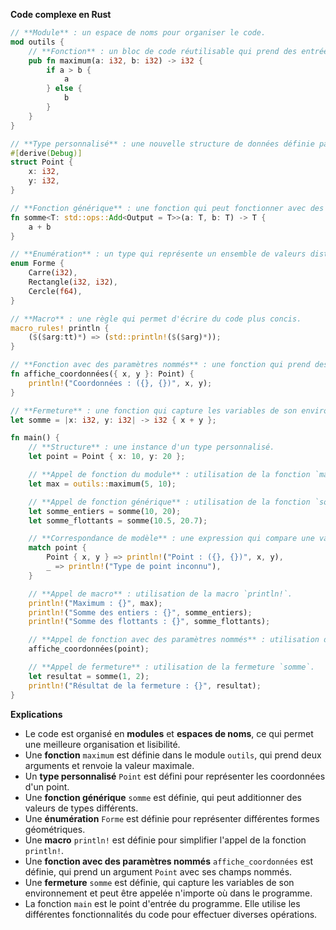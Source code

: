 **Code complexe en Rust**

```rust
// **Module** : un espace de noms pour organiser le code.
mod outils {
    // **Fonction** : un bloc de code réutilisable qui prend des entrées et renvoie une valeur.
    pub fn maximum(a: i32, b: i32) -> i32 {
        if a > b {
            a
        } else {
            b
        }
    }
}

// **Type personnalisé** : une nouvelle structure de données définie par l'utilisateur.
#[derive(Debug)]
struct Point {
    x: i32,
    y: i32,
}

// **Fonction générique** : une fonction qui peut fonctionner avec des types différents.
fn somme<T: std::ops::Add<Output = T>>(a: T, b: T) -> T {
    a + b
}

// **Enumération** : un type qui représente un ensemble de valeurs distinctes.
enum Forme {
    Carre(i32),
    Rectangle(i32, i32),
    Cercle(f64),
}

// **Macro** : une règle qui permet d'écrire du code plus concis.
macro_rules! println {
    ($($arg:tt)*) => (std::println!($($arg)*));
}

// **Fonction avec des paramètres nommés** : une fonction qui prend des arguments avec des noms spécifiques.
fn affiche_coordonnées({ x, y }: Point) {
    println!("Coordonnées : ({}, {})", x, y);
}

// **Fermeture** : une fonction qui capture les variables de son environnement.
let somme = |x: i32, y: i32| -> i32 { x + y };

fn main() {
    // **Structure** : une instance d'un type personnalisé.
    let point = Point { x: 10, y: 20 };

    // **Appel de fonction du module** : utilisation de la fonction `maximum` du module `outils`.
    let max = outils::maximum(5, 10);

    // **Appel de fonction générique** : utilisation de la fonction `somme` avec différents types.
    let somme_entiers = somme(10, 20);
    let somme_flottants = somme(10.5, 20.7);

    // **Correspondance de modèle** : une expression qui compare une valeur à un motif.
    match point {
        Point { x, y } => println!("Point : ({}, {})", x, y),
        _ => println!("Type de point inconnu"),
    }

    // **Appel de macro** : utilisation de la macro `println!`.
    println!("Maximum : {}", max);
    println!("Somme des entiers : {}", somme_entiers);
    println!("Somme des flottants : {}", somme_flottants);

    // **Appel de fonction avec des paramètres nommés** : utilisation de la fonction `affiche_coordonnées`.
    affiche_coordonnées(point);

    // **Appel de fermeture** : utilisation de la fermeture `somme`.
    let resultat = somme(1, 2);
    println!("Résultat de la fermeture : {}", resultat);
}
```

**Explications**

* Le code est organisé en **modules** et **espaces de noms**, ce qui permet une meilleure organisation et lisibilité.
* Une **fonction** `maximum` est définie dans le module `outils`, qui prend deux arguments et renvoie la valeur maximale.
* Un **type personnalisé** `Point` est défini pour représenter les coordonnées d'un point.
* Une **fonction générique** `somme` est définie, qui peut additionner des valeurs de types différents.
* Une **énumération** `Forme` est définie pour représenter différentes formes géométriques.
* Une **macro** `println!` est définie pour simplifier l'appel de la fonction `println!`.
* Une **fonction avec des paramètres nommés** `affiche_coordonnées` est définie, qui prend un argument `Point` avec ses champs nommés.
* Une **fermeture** `somme` est définie, qui capture les variables de son environnement et peut être appelée n'importe où dans le programme.
* La fonction `main` est le point d'entrée du programme. Elle utilise les différentes fonctionnalités du code pour effectuer diverses opérations.
